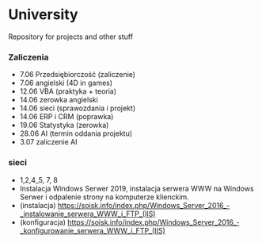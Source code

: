 # University
Repository for projects and other stuff 

### Zaliczenia 
- 7.06 Przedsiębiorczość (zaliczenie)
- 7.06 angielski (4D in games)
- 12.06 VBA (praktyka + teoria)
- 14.06 zerowka angielski
- 14.06 sieci (sprawozdania i projekt)
- 14.06 ERP i CRM (poprawka)
- 19.06 Statystyka (zerowka)
- 28.06 AI (termin oddania projektu)
- 3.07 zaliczenie AI

### sieci
- 1,2,4_5, 7, 8 
- Instalacja Windows Serwer 2019, instalacja serwera WWW na Windows Serwer i odpalenie strony na komputerze klienckim. 
- (instalacja) https://soisk.info/index.php/Windows_Server_2016_-_instalowanie_serwera_WWW_i_FTP_(IIS)
- (konfiguracja) https://soisk.info/index.php/Windows_Server_2016_-_konfigurowanie_serwera_WWW_i_FTP_(IIS)
